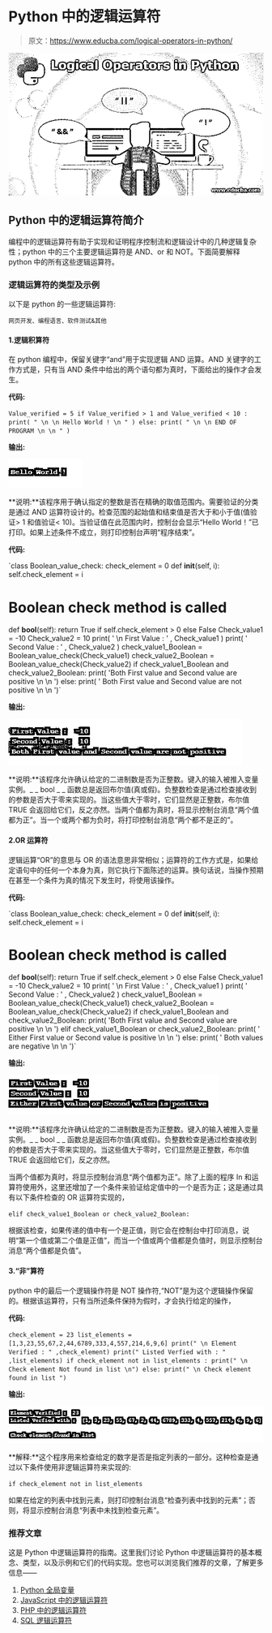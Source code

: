 # Python 中的逻辑运算符

> 原文：<https://www.educba.com/logical-operators-in-python/>

![Logical Operators in Python](img/e61c6c049efbf1eb4c9100a37dbeb66d.png)



## Python 中的逻辑运算符简介

编程中的逻辑运算符有助于实现和证明程序控制流和逻辑设计中的几种逻辑复杂性；python 中的三个主要逻辑运算符是 AND、or 和 NOT。下面简要解释 python 中的所有这些逻辑运算符。

### 逻辑运算符的类型及示例

以下是 python 的一些逻辑运算符:

<small>网页开发、编程语言、软件测试&其他</small>

#### 1.逻辑积算符

在 python 编程中，保留关键字“and”用于实现逻辑 AND 运算。AND 关键字的工作方式是，只有当 AND 条件中给出的两个语句都为真时，下面给出的操作才会发生。

**代码:**

`Value_verified = 5
if Value_verified > 1 and Value_verified < 10 :
print( " \n \n Hello World ! \n " )
else:
print( " \n \n END OF PROGRAM \n \n " )`

**输出:**

![Logical Operators in Python eg1](img/758c708bff1c69d995d5cc573530ad0b.png)



**说明:**该程序用于确认指定的整数是否在精确的取值范围内。需要验证的分类是通过 AND 运算符设计的。检查范围的起始值和结束值是否大于和小于值(值验证> 1 和值验证< 10)。当验证值在此范围内时，控制台会显示“Hello World！”已打印。如果上述条件不成立，则打印控制台声明“程序结束”。

**代码:**

`class Boolean_value_check:
check_element = 0
def __init__(self, i):
self.check_element = i
# Boolean check method is called
def __bool__(self):
return True if self.check_element > 0 else False
Check_value1 = -10
Check_value2 = 10
print( ' \n First Value : ' , Check_value1 )
print( ' Second Value : ' , Check_value2 )
check_value1_Boolean = Boolean_value_check(Check_value1)
check_value2_Boolean = Boolean_value_check(Check_value2)
if check_value1_Boolean and check_value2_Boolean:
print( 'Both First value and Second value are positive \n \n ')
else:
print( ' Both First value and Second value are not positive \n \n ')`

**输出:**

![Logical Operators in Python eg1.1](img/e9d3a48847e7e75f9726d707029cde27.png)



**说明:**该程序允许确认给定的二进制数是否为正整数。键入的输入被推入变量实例。_ _ bool _ _ 函数总是返回布尔值(真或假)。负整数检查是通过检查接收到的参数是否大于零来实现的。当这些值大于零时，它们显然是正整数，布尔值 TRUE 会返回给它们，反之亦然。当两个值都为真时，将显示控制台消息“两个值都为正”。当一个或两个都为负时，将打印控制台消息“两个都不是正的”。

#### 2.OR 运算符

逻辑运算“OR”的意思与 OR 的语法意思非常相似；运算符的工作方式是，如果给定语句中的任何一个本身为真，则它执行下面陈述的运算。换句话说，当操作预期在甚至一个条件为真的情况下发生时，将使用该操作。

**代码:**

`class Boolean_value_check:
check_element = 0
def __init__(self, i):
self.check_element = i
# Boolean check method is called
def __bool__(self):
return True if self.check_element > 0 else False
Check_value1 = -10
Check_value2 = 10
print( ' \n First Value : ' , Check_value1 )
print( ' Second Value : ' , Check_value2 )
check_value1_Boolean = Boolean_value_check(Check_value1)
check_value2_Boolean = Boolean_value_check(Check_value2)
if check_value1_Boolean and check_value2_Boolean:
print( 'Both First value and Second value are positive \n \n ')
elif check_value1_Boolean or check_value2_Boolean:
print( ' Either First value or Second value is positive \n \n ')
else:
print( ' Both values are negative \n \n ')`

**输出:**

![OR Operator](img/a28358d937a09d0f24cbb8ec77a81fd6.png)



**说明:**该程序允许确认给定的二进制数是否为正整数。键入的输入被推入变量实例。_ _ bool _ _ 函数总是返回布尔值(真或假)。负整数检查是通过检查接收到的参数是否大于零来实现的。当这些值大于零时，它们显然是正整数，布尔值 TRUE 会返回给它们，反之亦然。

当两个值都为真时，将显示控制台消息“两个值都为正”。除了上面的程序 In 和运算符使用外，这里还增加了一个条件来验证给定值中的一个是否为正；这是通过具有以下条件检查的 OR 运算符实现的，

`elif check_value1_Boolean or check_value2_Boolean:`

根据该检查，如果传递的值中有一个是正值，则它会在控制台中打印消息，说明“第一个值或第二个值是正值”，而当一个值或两个值都是负值时，则显示控制台消息“两个值都是负值”。

#### 3.“非”算符

python 中的最后一个逻辑操作符是 NOT 操作符,“NOT”是为这个逻辑操作保留的。根据该运算符，只有当所述条件保持为假时，才会执行给定的操作，

**代码:**

`check_element = 23
list_elements = [1,3,23,55,67,2,44,6789,333,4,557,214,6,9,6] print(" \n Element Verified : " ,check_element)
print(" Listed Verfied with : " ,list_elements)
if check_element not in list_elements :
print(" \n Check element Not found in list \n")
else:
print(" \n Check element found in list ")`

**输出:**

![NOT Operator](img/0ee9170fa11bfbfda7c0787fefffc314.png)



**解释:**这个程序用来检查给定的数字是否是指定列表的一部分。这种检查是通过以下条件使用非逻辑运算符来实现的:

`if check_element not in list_elements`

如果在给定的列表中找到元素，则打印控制台消息“检查列表中找到的元素”；否则，将显示控制台消息“列表中未找到检查元素”。

### 推荐文章

这是 Python 中逻辑运算符的指南。这里我们讨论 Python 中逻辑运算符的基本概念、类型，以及示例和它们的代码实现。您也可以浏览我们推荐的文章，了解更多信息——

1.  [Python 全局变量](https://www.educba.com/python-global-variable/)
2.  [JavaScript 中的逻辑运算符](https://www.educba.com/logical-operators-in-javascript/)
3.  [PHP 中的逻辑运算符](https://www.educba.com/logical-operators-in-php/)
4.  [SQL 逻辑运算符](https://www.educba.com/sql-logical-operators/)





